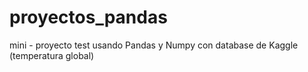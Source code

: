 # proyectos_pandas
mini - proyecto test usando Pandas y Numpy con database de Kaggle (temperatura global)
